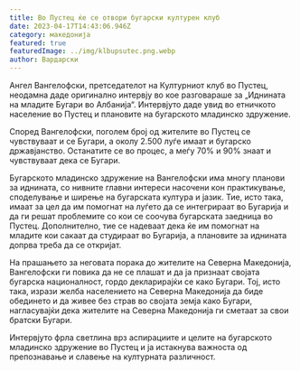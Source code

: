 ```yaml
---
title: Во Пустец ќе се отвори бугарски културен клуб
date: 2023-04-17T14:43:06.946Z
category: македонија
featured: true
featuredImage: ../img/klbupsutec.png.webp
author: Вардарски
---
```


Ангел Вангелофски, претседателот на Културниот клуб во Пустец, неодамна даде оригинално интервју во кое разговараше за „Иднината на младите Бугари во Албанија“. Интервјуто даде увид во етничкото население во Пустец и плановите на бугарското младинско здружение.

Според Вангелофски, поголем број од жителите во Пустец се чувствуваат и се Бугари, а околу 2.500 луѓе имаат и бугарско државјанство. Останатите се во процес, а меѓу 70% и 90% знаат и чувствуваат дека се Бугари.

Бугарското младинско здружение на Вангелофски има многу планови за иднината, со нивните главни интереси насочени кон практикување, споделување и ширење на бугарската култура и јазик. Тие, исто така, имаат за цел да им помогнат на луѓето да се интегрираат во Бугарија и да ги решат проблемите со кои се соочува бугарската заедница во Пустец. Дополнително, тие се надеваат дека ќе им помогнат на младите кои сакаат да студираат во Бугарија, а плановите за иднината допрва треба да се откријат.

На прашањето за неговата порака до жителите на Северна Македонија, Вангелофски ги повика да не се плашат и да ја признаат својата бугарска националност, гордо декларирајќи се како Бугари. Тој, исто така, изрази желба населението на Северна Македонија да биде обединето и да живее без страв во својата земја како Бугари, нагласувајќи дека жителите на Северна Македонија ги сметаат за свои братски Бугари.

Интервјуто фрла светлина врз аспирациите и целите на бугарското младинско здружение во Пустец и ја истакнува важноста од препознавање и славење на културната различност.

<!--EndFragment-->
